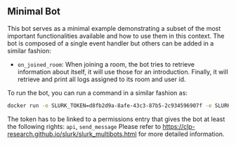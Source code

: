 ## Minimal Bot
This bot serves as a minimal example demonstrating a subset of the most important functionalities available and how to use them in this context.
The bot is composed of a single event handler but others can be added in a similar fashion:
* `on_joined_room`: When joining a room, the bot tries to retrieve information about itself, it will use those for an introduction. Finally, it will retrieve and print all logs assigned to its room and user id.

To run the bot, you can run a command in a similar fashion as:
```bash
docker run -e SLURK_TOKEN=d8fb2d9a-8afe-43c3-87b5-2c934596907f -e SLURK_USER=2 --net="host" slurk/minimal-bot
```

The token has to be linked to a permissions entry that gives the bot at least the following rights: `api`, `send_message`
Please refer to <https://clp-research.github.io/slurk/slurk_multibots.html> for more detailed information.

